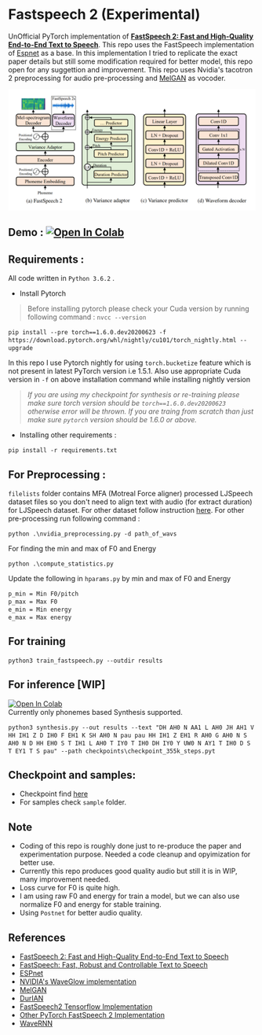 # Fastspeech 2 (Experimental)
UnOfficial PyTorch implementation of [**FastSpeech 2: Fast and High-Quality End-to-End Text to Speech**](https://arxiv.org/abs/2006.04558). This repo uses the FastSpeech implementation of  [Espnet](https://github.com/espnet/espnet) as a base. In this implementation I tried to replicate the exact paper details but still some modification required for better model, this repo open for any suggettion and improvement. This repo uses Nvidia's tacotron 2 preprocessing for audio pre-processing and [MelGAN](https://github.com/seungwonpark/melgan) as vocoder.


![](./img/fastspeech2.png)

## Demo :  [![Open In Colab](https://colab.research.google.com/assets/colab-badge.svg)](https://colab.research.google.com/github/rishikksh20/FastSpeech2/blob/master/demo_fastspeech2.ipynb) <br />

## Requirements :
All code written in `Python 3.6.2` .
* Install Pytorch
> Before installing pytorch please check your Cuda version by running following command : 
`nvcc --version`
```buildoutcfg
pip install --pre torch==1.6.0.dev20200623 -f https://download.pytorch.org/whl/nightly/cu101/torch_nightly.html --upgrade
```
In this repo I use Pytorch nightly for using `torch.bucketize` feature which is not present in latest PyTorch version i.e 1.5.1. Also use appropriate Cuda version in `-f` on above installation command  while installing nightly version<br />
> *If you are using my checkpoint for synthesis or re-training please make sure torch version should be `torch==1.6.0.dev20200623` otherwise error will be thrown. 
If you are traing from scratch than just make sure `pytorch` version should be 1.6.0 or above.*


* Installing other requirements :
```buildoutcfg
pip install -r requirements.txt
```



## For Preprocessing :

`filelists` folder contains MFA (Motreal Force aligner) processed LJSpeech dataset files so you don't need to align text with audio (for extract duration) for LJSpeech dataset.
For other dataset follow instruction [here](https://github.com/ivanvovk/DurIAN#6-how-to-align-your-own-data). For other pre-processing run following command :
```
python .\nvidia_preprocessing.py -d path_of_wavs
```
For finding the min and max of F0 and Energy
```buildoutcfg
python .\compute_statistics.py
```
Update the following in `hparams.py` by min and max of F0 and Energy
```
p_min = Min F0/pitch
p_max = Max F0
e_min = Min energy
e_max = Max energy
```

## For training
```buildoutcfg
python3 train_fastspeech.py --outdir results
```

## For inference [WIP]
 [![Open In Colab](https://colab.research.google.com/assets/colab-badge.svg)](https://colab.research.google.com/github/rishikksh20/FastSpeech2/blob/master/demo_fastspeech2.ipynb) <br />
Currently only phonemes based Synthesis supported.
```buildoutcfg
python3 synthesis.py --out results --text "DH AH0 N AA1 L AH0 JH AH1 V HH IH1 Z D IH0 F EH1 K SH AH0 N pau pau HH IH1 Z EH1 R AH0 G AH0 N S AH0 N D HH EH0 S T IH1 L AH0 T IY0 T IH0 DH IY0 Y UW0 N AY1 T IH0 D S T EY1 T S pau" --path checkpoints\checkpoint_355k_steps.pyt
```

## Checkpoint and samples:
* Checkpoint find [here](https://drive.google.com/drive/folders/1Fh7zr8zoTydNpD6hTNBPKUGN_s93Bqrs?usp=sharing)
* For samples check `sample` folder.

## Note
* Coding of this repo is roughly done just to re-produce the paper and experimentation purpose. Needed a code cleanup and opyimization for better use.
* Currently this repo produces good quality audio but still it is in WIP, many improvement needed.
* Loss curve for F0 is quite high.
* I am using raw F0 and energy for train a model, but we can also use normalize F0 and energy for stable training.
* Using `Postnet` for better audio quality.

## References
- [FastSpeech 2: Fast and High-Quality End-to-End Text to Speech](https://arxiv.org/abs/2006.04558)
- [FastSpeech: Fast, Robust and Controllable Text to Speech](https://arxiv.org/abs/1905.09263)
- [ESPnet](https://github.com/espnet/espnet)
- [NVIDIA's WaveGlow implementation](https://github.com/NVIDIA/waveglow)
- [MelGAN](https://github.com/seungwonpark/melgan)
- [DurIAN](https://github.com/ivanvovk/DurIAN)
- [FastSpeech2 Tensorflow Implementation](https://github.com/TensorSpeech/TensorflowTTS)
- [Other PyTorch FastSpeech 2 Implementation](https://github.com/ming024/FastSpeech2)
- [WaveRNN](https://github.com/fatchord/WaveRNN)
